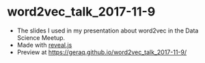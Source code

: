 # word2vec_talk_2017-11-9
- The slides I used in my presentation about word2vec in the Data Science Meetup.
- Made with [reveal.js](http://lab.hakim.se/reveal-js/#/)
- Preview at https://geraq.github.io/word2vec_talk_2017-11-9/

